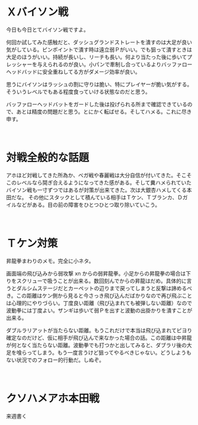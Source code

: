 # Ｘバイソン戦

今日も今日とてバイソン戦ですよ。

何回か試してみた感触だと、ダッシュグランドストレートを潰すのは大足が良い気がしている。ピンポイントで潰す時は遠立弱Ｐがいい。でも狙って潰すときは大足のほうがいい。持続が長いし、リーチも長い。何より当たった後に歩いてプレッシャーを与えられるのが良い。小パンで牽制し合っているよりバッファローヘッドバッドに安全重ねしてる方がダメージ効率が良い。

思うにバイソンはラッシュの割に守りは脆い、特にプレイヤーが脆い気がする。そういうレベルでもある程度食っていける状態なのだと思う。

バッファローヘッドバットをガードした後は投げられる所まで確認できているので、あとは精度の問題だと思う。とにかく転ばせる。そしてハメる。これに尽き申す。

　
　

# 対戦全般的な話題

アホほど対戦してきた所為か、ベガ戦や春麗戦は大分自信が付いてきた。そこそこのレベルなら鬩ぎ合えるようになってきた感がある。そして糞ハメられていたバイソン戦も一寸ずつではあるが対策が出来てきた。次は大銀杏ハメしてくる本田だな。
その他にスタックとして積んている相手はＴケン、Ｔブランカ、Ｄガイルなどがある。目の前の障害をひとつひとつ取り除いていこう。

　
　

# Ｔケン対策

昇龍拳まわりのメモ。完全に小ネタ。

画面端の飛び込みから弱攻撃 xn からの弱昇龍拳。小足からの昇龍拳の場合は下りをスクリューで吸うことが出来る。数回刻んでからの昇龍はだめ。具体的に言うとダルシムステージだとカーペットの辺りまで戻ってしまうと反撃は諦めるべき。この距離はケン側から見ると今さっき飛び込んだばかりなので再び飛ぶことは心理的にやりづらい。丁度良い距離（飛び込まれても被弾しない距離）なので波動拳には丁度よい。ザンギは歩いて弱Ｐを出すと波動の出掛かりを潰すことが出来る。

ダブルラリアットが当たらない距離。もうこれだけで本当は飛び込まれてピヨり確定なのだけど、仮に相手が飛び込んで来なかった場合の話。この距離は中昇龍が何となく当たらない距離。波動拳でも打つかと出してみると、ダブラリ後の大足を喰らってしまう。もう一度言うけど狙ってやるべきじゃない。どうしようもない状況でのフォロー的行動だ。しぬぞ。

　
　

# クソハメアホ本田戦

来週書く